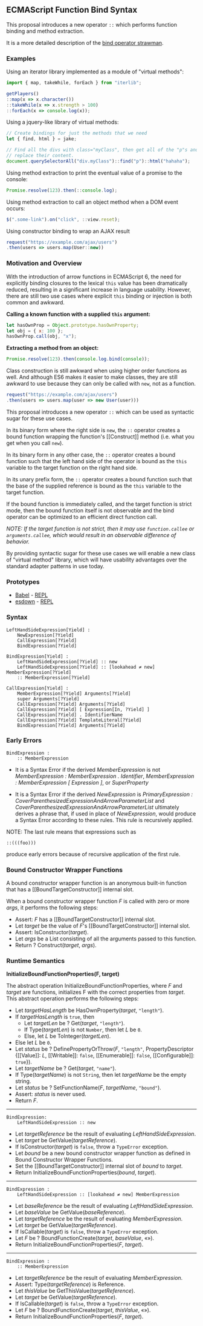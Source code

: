 ## ECMAScript Function Bind Syntax ##

This proposal introduces a new operator `::` which performs function binding and
method extraction.

It is a more detailed description of the [bind operator strawman](http://wiki.ecmascript.org/doku.php?id=strawman:bind_operator).

### Examples ###

Using an iterator library implemented as a module of "virtual methods":

```js
import { map, takeWhile, forEach } from "iterlib";

getPlayers()
::map(x => x.character())
::takeWhile(x => x.strength > 100)
::forEach(x => console.log(x));
```

Using a jquery-like library of virtual methods:

```js
// Create bindings for just the methods that we need
let { find, html } = jake;

// Find all the divs with class="myClass", then get all of the "p"s and
// replace their content.
document.querySelectorAll("div.myClass")::find("p")::html("hahaha");
```

Using method extraction to print the eventual value of a promise to the console:

```js
Promise.resolve(123).then(::console.log);
```

Using method extraction to call an object method when a DOM event occurs:

```js
$(".some-link").on("click", ::view.reset);
```

Using constructor binding to wrap an AJAX result

```js
request("https://example.com/ajax/users")
.then(users => users.map(User::new))
```

### Motivation and Overview ###

With the introduction of arrow functions in ECMAScript 6, the need for explicitly
binding closures to the lexical `this` value has been dramatically reduced, resulting
in a significant increase in language usability.  However, there are still two use cases
where explicit `this` binding or injection is both common and awkward.

**Calling a known function with a supplied `this` argument:**

```js
let hasOwnProp = Object.prototype.hasOwnProperty;
let obj = { x: 100 };
hasOwnProp.call(obj, "x");
```

**Extracting a method from an object:**

```js
Promise.resolve(123).then(console.log.bind(console));
```

Class construction is still awkward when using higher order functions as well. And
although ES6 makes it easier to make classes, they are still awkward to use because they
can only be called with `new`, not as a function.

```js
request("https://example.com/ajax/users")
.then(users => users.map(user => new User(user)))
```

This proposal introduces a new operator `::` which can be used as syntactic sugar
for these use cases.

In its binary form where the right side is `new`, the `::` operator creates a bound
function wrapping the function's [[Construct]] method (i.e. what you get when you call
`new`).

In its binary form in any other case, the `::` operator creates a bound function such
that the left hand side of the operator is bound as the `this` variable to the target
function on the right hand side.

In its unary prefix form, the `::` operator creates a bound function such that
the base of the supplied reference is bound as the `this` variable to the target
function.

If the bound function is immediately called, and the target function is strict
mode, then the bound function itself is not observable and the bind operator
can be optimized to an efficient direct function call.

_NOTE: If the target function is not strict, then it may use `function.callee` or
`arguments.callee`, which would result in an observable difference of behavior._

By providing syntactic sugar for these use cases we will enable a new class of
"virtual method" library, which will have usability advantages over the standard
adapter patterns in use today.


### Prototypes ###

- [Babel](https://github.com/babel/babel) - [REPL](https://babeljs.io/repl/)
- [esdown](https://github.com/zenparsing/esdown) - [REPL](http://zenparsing.github.io/esdown/repl/)


### Syntax ###


    LeftHandSideExpression[Yield] :
        NewExpression[?Yield]
        CallExpression[?Yield]
        BindExpression[?Yield]

    BindExpression[Yield] :
        LeftHandSideExpression[?Yield] :: new
        LeftHandSideExpression[?Yield] :: [lookahead ≠ new] MemberExpression[?Yield]
        :: MemberExpression[?Yield]

    CallExpression[Yield] :
        MemberExpression[?Yield] Arguments[?Yield]
        super Arguments[?Yield]
        CallExpression[?Yield] Arguments[?Yield]
        CallExpression[?Yield] [ Expression[In, ?Yield] ]
        CallExpression[?Yield] . IdentifierName
        CallExpression[?Yield] TemplateLiteral[?Yield]
        BindExpression[?Yield] Arguments[?Yield]

### Early Errors ###

    BindExpression :
        :: MemberExpression

- It is a Syntax Error if the derived *MemberExpression* is not
  *MemberExpression : MemberExpression . Identifier*,
  *MemberExpression : MemberExpression [ Expression ]*, or *SuperProperty*

- It is a Syntax Error if the derived *NewExpression* is
  *PrimaryExpression : CoverParenthesizedExpressionAndArrowParameterList* and
  *CoverParenthesizedExpressionAndArrowParameterList* ultimately derives a phrase that,
  if used in place of *NewExpression*, would produce a Syntax Error according to these rules.
  This rule is recursively applied.

NOTE:  The last rule means that expressions such as

    ::(((foo)))

produce early errors because of recursive application of the first rule.


### Bound Constructor Wrapper Functions ###

A bound constructor wrapper function is an anonymous built-in function that has a [[BoundTargetConstructor]] internal slot.

When a bound constructor wrapper function _F_ is called with zero or more _args_, it performs the following steps:

- Assert: _F_ has a [[BoundTargetConstructor]] internal slot.
- Let _target_ be the value of _F_'s [[BoundTargetConstructor]] internal slot.
- Assert: IsConstructor(_target_).
- Let _args_ be a List consisting of all the arguments passed to this function.
- Return ? Construct(_target_, _args_).


### Runtime Semantics ###

**InitializeBoundFunctionProperties(F, target)**

The abstract operation InitializeBoundFunctionProperties, where _F_ and _target_ are functions, initializes F with the correct properties from _target_. This abstract operation performs the following steps:

- Let _targetHasLength_ be HasOwnProperty(_target_, `"length"`).
- If _targetHasLength_ is `true`, then
    - Let _targetLen_ be ? Get(_target_, `"length"`).
    - If Type(_targetLen_) is not `Number`, then let _L_ be `0`.
    - Else, let _L_ be ToInteger(_targetLen_).
- Else let _L_ be `0`.
- Let _status_ be ? DefinePropertyOrThrow(_F_, `"length"`, PropertyDescriptor {[[Value]]: _L_, [[Writable]]: `false`, [[Enumerable]]: `false`, [[Configurable]]: `true`}).
- Let _targetName_ be ? Get(_target_, `"name"`).
- If Type(_targetName_) is not `String`, then let _targetName_ be the empty string.
- Let _status_ be ? SetFunctionName(_F_, _targetName_, `"bound"`).
- Assert: _status_ is never used.
- Return _F_.


----

    BindExpression:
        LeftHandSideExpression :: new

- Let _targetReference_ be the result of evaluating _LeftHandSideExpression_.
- Let _target_ be GetValue(_targetReference_).
- If IsConstructor(_target_) is `false`, throw a `TypeError` exception.
- Let _bound_ be a new bound constructor wrapper function as defined in Bound Constructor Wrapper Functions.
- Set the [[BoundTargetConstructor]] internal slot of _bound_ to _target_.
- Return InitializeBoundFunctionProperties(_bound_, _target_).


----

    BindExpression :
        LeftHandSideExpression :: [lookahead ≠ new] MemberExpression

- Let _baseReference_ be the result of evaluating _LeftHandSideExpression_.
- Let _baseValue_ be GetValue(_baseReference_).
- Let _targetReference_ be the result of evaluating _MemberExpression_.
- Let _target_ be GetValue(_targetReference_).
- If IsCallable(_target_) is `false`, throw a `TypeError` exception.
- Let _F_ be ? BoundFunctionCreate(_target_, _baseValue_, «»).
- Return InitializeBoundFunctionProperties(_F_, _target_).


----

    BindExpression :
        :: MemberExpression

- Let _targetReference_ be the result of evaluating _MemberExpression_.
- Assert: Type(_targetReference_) is Reference.
- Let _thisValue_ be GetThisValue(_targetReference_).
- Let _target_ be GetValue(_targetReference_).
- If IsCallable(_target_) is `false`, throw a `TypeError` exception.
- Let _F_ be ? BoundFunctionCreate(_target_, _thisValue_, «»).
- Return InitializeBoundFunctionProperties(_F_, _target_).
